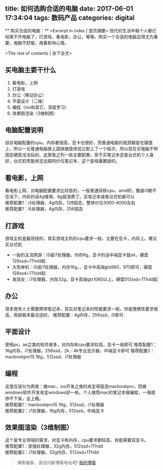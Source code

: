 title: 如何选购合适的电脑
date: 2017-06-01 17:34:04
tags: 数码产品
categories: digital
---
** 购买合适的电脑：** <Excerpt in index | 首页摘要>
现代的生活中每个人都已经离不开电脑了，打游戏，看电影，办公，等等。购买一个合适的电脑显得尤为重要，电脑不舒服，用着影响心情。
<!-- more -->
<The rest of contents | 余下全文>

## 买电脑主要干什么
1. 看电影，上网
2. 打游戏
3. 办公（移动办公）
4. 平面设计（二维）
5. 编程（ios和其它，深度学习）
6. 效果图渲染（3维制图）

## 电脑配置说明
目前电脑配置的cpu，内存都很高，显卡也很好，而普通电脑的瓶颈都是在硬盘上，所以一台普通电脑换上固体硬盘体验立即上了一个档次，所以现在买电脑不带固态硬盘没法玩的。这里我之列一些主要配置，至于买笔记本还是台式机个人喜好。台式机性能肯定远超同价位笔记本，这个是毋庸置疑的。

## 看电影，上网
看电影上网，对电脑配置要求比较低的，一般普通双核cpu，amd的，酷睿i3都不在话下，内存的话4g够用，8g就浪费了。买笔记本或者台式机都可以  
推荐配置1：i3处理器，4g内存，128固态，整体价位3000-4000左右  
推荐配置1：i5处理器，4g内存，256固态

## 打游戏
游戏主机是最烧钱的，其实游戏主机的cpu要求一般，主要在显卡，内存上。建议买台式机
* 一般的主流网游：i5或i7处理器，内存8g，显卡的话中端显卡就ok，硬盘128ssd+1Thdd起
* 大型单机：i5或i7处理器，内存16g，，显卡中高端gtx960，970即可，硬盘128ssd+1Thdd起
* 发烧友：i7处理器，内存32g，显卡高端gtx1060以上，硬盘512ssd+1Thdd起

## 办公
很多商务人士需要携带笔记本，其实对笔记本的性能要求一般，但是便携性要求很高，用超极本最合适的，  推荐配置：4g内存，256ssd，i5即可

## 平面设计
使用ps，ae之类的软件居多，对内存和cpu要求较高，显卡一般即可
推荐配置1：16g内存，i7处理器，256ssd，2k／4k专业显示器，中端显卡即可
推荐配置2：macbookpro15 16g，512ssd，i7处理器

## 编程
这里应该分为两类：做mac，ios开发之类的肯定得首选macbookpro，而做windows软件开发肯定windows好一些。个人推荐mac的笔记本做编程，一用就停不下来，会上瘾。  
推荐配置1：macbookpro15 16g，512ssd，i7处理器  
推荐配置2：i7处理器，16g内存，512ssd，中端显卡

## 效果图渲染（3维制图）
这个是专业领域的需求，对显卡和内存，cpu要求都较高，肯能需要双显卡。    
推荐配置1：至强处理器，32g内存，512ssd+1Thdd  
推荐配置2：i7处理器，32g内存，512ssd+1Thdd

> 博客搬家，请访问新博客地址吧! [我的博客][1]

[1]: https://www.duduhuahua.cn
